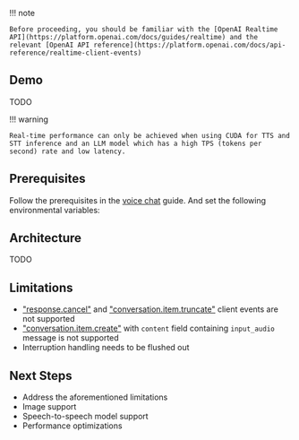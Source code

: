 !!! note

    Before proceeding, you should be familiar with the [OpenAI Realtime API](https://platform.openai.com/docs/guides/realtime) and the relevant [OpenAI API reference](https://platform.openai.com/docs/api-reference/realtime-client-events)

## Demo

TODO

!!! warning

    Real-time performance can only be achieved when using CUDA for TTS and STT inference and an LLM model which has a high TPS (tokens per second) rate and low latency.

## Prerequisites

Follow the prerequisites in the [voice chat](./voice-chat.md.md) guide. And set the following environmental variables:

## Architecture

TODO

## Limitations

- ["response.cancel"](https://platform.openai.com/docs/api-reference/realtime-client-events/response/cancel) and ["conversation.item.truncate"](https://platform.openai.com/docs/api-reference/realtime-client-events/conversation/item/truncate) client events are not supported
- ["conversation.item.create"](https://platform.openai.com/docs/api-reference/realtime-client-events/conversation/item/create) with `content` field containing `input_audio` message is not supported
- Interruption handling needs to be flushed out

## Next Steps

- Address the aforementioned limitations
- Image support
- Speech-to-speech model support
- Performance optimizations
